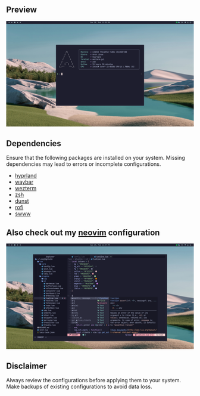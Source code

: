 ## Preview
![preview-hypr](./.preview/preview.png)

## Dependencies
Ensure that the following packages are installed on your system.
Missing dependencies may lead to errors or incomplete configurations.

- [hyprland](https://github.com/hyprwm/Hyprland)
- [waybar](https://github.com/Alexays/Waybar)
- [wezterm](https://github.com/wez/wezterm)
- [zsh](https://github.com/ohmyzsh/ohmyzsh/)
- [dunst](https://github.com/dunst-project/dunst)
- [rofi](https://github.com/davatorium/rofi)
- [swww](https://github.com/LGFae/swww)

## Also check out my [neovim](https://github.com/kkk-petrov/neovim) configuration
[![preview-nvim](./.preview/preview-nvim.png)](https://github.com/kkk-petrov/neovim)

## Disclaimer
Always review the configurations before applying them to your system. Make backups of existing configurations to avoid data loss.

